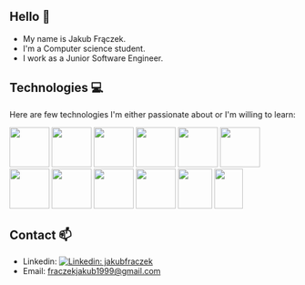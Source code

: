 ## Hello 👋

- My name is Jakub Frączek.  
- I'm a Computer science student.  
- I work as a Junior Software Engineer.
  
  
  
## Technologies 💻

Here are few technologies I'm either passionate about or I'm willing to learn:

<img src="https://brandslogos.com/wp-content/uploads/images/large/java-logo-1.png" width="70" height="70">   <img src="https://git-scm.com/images/logos/downloads/Git-Icon-1788C.png" width="70" height="70">      <img src="https://www.logo.wine/a/logo/Kotlin_(programming_language)/Kotlin_(programming_language)-Logo.wine.svg" width="70" height="70">          <img src="https://brandslogos.com/wp-content/uploads/images/large/docker-logo.png" width="70" height="70">    <img src="https://sujanbyanjankar.com.np/wp-content/uploads/2019/01/React.js_logo-512.png" width="70" height="70">           <img src="https://cdn.freebiesupply.com/logos/large/2x/spring-3-logo-png-transparent.png" width="70" height="70">  <img src="https://cdn.iconscout.com/icon/free/png-512/nginx-3629540-3032323.png" width="70" height="70">     <img src="https://brandslogos.com/wp-content/uploads/thumbs/elasticsearch-logo-vector.svg" width="70" height="70">    <img src="https://upload.wikimedia.org/wikipedia/commons/thumb/2/29/Postgresql_elephant.svg/1200px-Postgresql_elephant.svg.png" width="70" height="70">    <img src="https://upload.wikimedia.org/wikipedia/commons/thumb/3/39/Kubernetes_logo_without_workmark.svg/1200px-Kubernetes_logo_without_workmark.svg.png" width="70" height="70">    <img src="https://upload.wikimedia.org/wikipedia/commons/thumb/e/e9/Jenkins_logo.svg/1200px-Jenkins_logo.svg.png" width="60" height="70">    <img src="https://cdn.freebiesupply.com/logos/large/2x/scala-4-logo-png-transparent.png" width="50" height="70">          

## Contact 📫  
- Linkedin: [![Linkedin: jakubfraczek](https://img.shields.io/badge/-jakubfraczek-blue?style=flat-square&logo=Linkedin&logoColor=white&link=https://www.linkedin.com/in/jakubfraczek/)](https://www.linkedin.com/in/jakubfraczek/)
- Email: fraczekjakub1999@gmail.com
